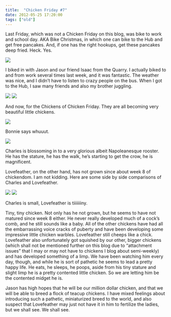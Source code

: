 ```yaml
---
title:  "Chicken Friday #7"
date: 2012-05-25 17:20:00
tags: ["old"]
---
```

Last Friday, which was not a Chicken Friday on this blog, was bike to work and school day. AKA Bike Christmas, in which one can bike to the Hub and get free pancakes. And, if one has the right hookups, get these pancakes deep fried. Heck. Yes.


<img src="/uploads/2012/05/weekly05.jpg">


I biked in with Jason and our friend Isaac from the Quarry. I actually biked to and from work several times last week, and it was fantastic. The weather was nice, and I didn’t have to listen to crazy people on the bus. When I got to the Hub, I saw many friends and also my brother juggling.


<img src="/uploads/2012/05/weekly06.jpg">



<img src="/uploads/2012/05/weekly07.jpg">


And now, for the Chickens of Chicken Friday. They are all becoming very beautiful little chickens.


<img src="/uploads/2012/05/weekly08.jpg">


Bonnie says whuuut.


<img src="/uploads/2012/05/weekly09.jpg">


Charles is blossoming in to a very glorious albeit Napoleanesque rooster. He has the stature, he has the walk, he’s starting to get the crow, he is magnificent.

Lovefeather, on the other hand, has not grown since about week 8 of chickendom. I am not kidding. Here are some side by side comparisons of Charles and Lovefeather.


<img src="/uploads/2012/05/weekly10.jpg">
<img src="/uploads/2012/05/weekly11.jpg">


Charles is small, Lovefeather is tiiiiiiiny.

Tiny, tiny chicken. Not only has he not grown, but he seems to have not matured since week 8 either. He never really developed much of a cock’s comb, and he still sounds like a baby. All of the other chickens have had all the embarrassing voice cracks of puberty and have been developing some impressive little chicken warbles. Lovefeather still cheeps like a chick. Lovefeather also unfortunately got squished by our other, bigger chickens (which shall not be mentioned further on this blog due to “attachment issues” that I may or may not have to chickens I blog about semi-weekly) and has developed something of a limp. We have been watching him every day, though, and while he is sort of pathetic he seems to lead a pretty happy life. He eats, he sleeps, he poops, aside from his tiny stature and slight limp he is a pretty contented little chicken. So we are letting him be the contented midget he is.

Jason has high hopes that he will be our million dollar chicken, and that we will be able to breed a flock of teacup chickens. I have mixed feelings about introducing such a pathetic, miniaturized breed to the world, and also suspect that Lovefeather may just not have it in him to fertilize the ladies, but we shall see. We shall see.

